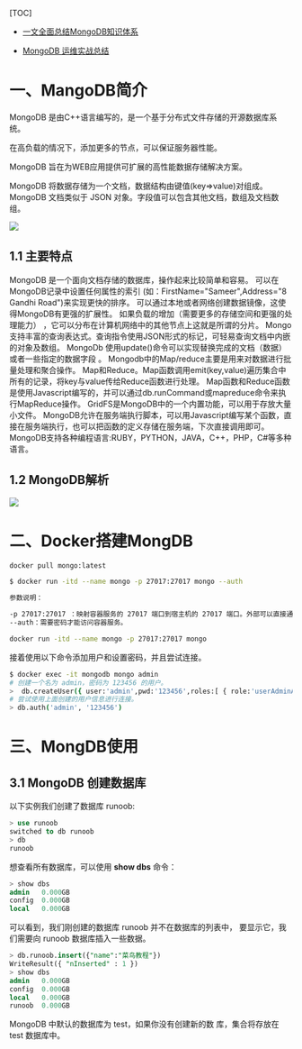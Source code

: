 [TOC]

- [一文全面总结MongoDB知识体系](https://www.cnblogs.com/pengdai/p/14515673.html)

- [MongoDB 运维实战总结](https://www.jianshu.com/p/f05f65d3a1dc)

# 一、MangoDB简介

MongoDB 是由C++语言编写的，是一个基于分布式文件存储的开源数据库系统。

在高负载的情况下，添加更多的节点，可以保证服务器性能。

MongoDB 旨在为WEB应用提供可扩展的高性能数据存储解决方案。

MongoDB 将数据存储为一个文档，数据结构由键值(key=>value)对组成。MongoDB 文档类似于 JSON 对象。字段值可以包含其他文档，数组及文档数组。

![](https://www.runoob.com/wp-content/uploads/2013/10/crud-annotated-document.png)

## 1.1 主要特点
MongoDB 是一个面向文档存储的数据库，操作起来比较简单和容易。
可以在MongoDB记录中设置任何属性的索引 (如：FirstName="Sameer",Address="8 Gandhi Road")来实现更快的排序。
可以通过本地或者网络创建数据镜像，这使得MongoDB有更强的扩展性。
如果负载的增加（需要更多的存储空间和更强的处理能力） ，它可以分布在计算机网络中的其他节点上这就是所谓的分片。
Mongo支持丰富的查询表达式。查询指令使用JSON形式的标记，可轻易查询文档中内嵌的对象及数组。
MongoDb 使用update()命令可以实现替换完成的文档（数据）或者一些指定的数据字段 。
Mongodb中的Map/reduce主要是用来对数据进行批量处理和聚合操作。
Map和Reduce。Map函数调用emit(key,value)遍历集合中所有的记录，将key与value传给Reduce函数进行处理。
Map函数和Reduce函数是使用Javascript编写的，并可以通过db.runCommand或mapreduce命令来执行MapReduce操作。
GridFS是MongoDB中的一个内置功能，可以用于存放大量小文件。
MongoDB允许在服务端执行脚本，可以用Javascript编写某个函数，直接在服务端执行，也可以把函数的定义存储在服务端，下次直接调用即可。
MongoDB支持各种编程语言:RUBY，PYTHON，JAVA，C++，PHP，C#等多种语言。

## 1.2 MongoDB解析
![](https://www.showdoc.cc/server/api/attachment/visitfile/sign/9dc25f93a1987aa71266b75465cca31f?showdoc=.jpg)

# 二、Docker搭建MongDB

```bash
docker pull mongo:latest

$ docker run -itd --name mongo -p 27017:27017 mongo --auth

参数说明：

-p 27017:27017 ：映射容器服务的 27017 端口到宿主机的 27017 端口。外部可以直接通过 宿主机 ip:27017 访问到 mongo 的服务。
--auth：需要密码才能访问容器服务。

docker run -itd --name mongo -p 27017:27017 mongo
```

接着使用以下命令添加用户和设置密码，并且尝试连接。

```bash
$ docker exec -it mongodb mongo admin
# 创建一个名为 admin，密码为 123456 的用户。
>  db.createUser({ user:'admin',pwd:'123456',roles:[ { role:'userAdminAnyDatabase', db: 'admin'},"readWriteAnyDatabase"]});
# 尝试使用上面创建的用户信息进行连接。
> db.auth('admin', '123456')
```

# 三、MongDB使用

## 3.1 MongoDB 创建数据库

以下实例我们创建了数据库 runoob:

```sql
> use runoob
switched to db runoob
> db
runoob
```

想查看所有数据库，可以使用 **show dbs** 命令：

```sql
> show dbs
admin   0.000GB
config  0.000GB
local   0.000GB
```

可以看到，我们刚创建的数据库 runoob 并不在数据库的列表中， 要显示它，我们需要向 runoob 数据库插入一些数据。

```sql
> db.runoob.insert({"name":"菜鸟教程"})
WriteResult({ "nInserted" : 1 })
> show dbs
admin   0.000GB
config  0.000GB
local   0.000GB
runoob  0.000GB
```

MongoDB 中默认的数据库为 test，如果你没有创建新的数	库，集合将存放在 test 数据库中。